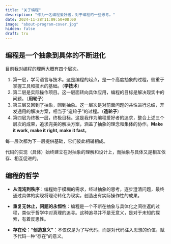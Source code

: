 ```yaml
---
title: "关于编程"
description: "作为一名编程爱好者，对于编程的一些思考。"
date: 2024-11-28T11:09:50+08:00
image: "about-program-cover.jpg"
hidden: false
draft: tru
---
```




## 编程是一个抽象到具体的不断进化

目前我对编程的理解大概有四个层次。

1. 第一层，学习语言与技术。这是编程的起点，是一个高度抽象的过程，侧重于掌握工具和技术的基础。（**学技术**）
2. 第二层是实际操作项目。这一层面转向具体应用，编程的目标是解决现实中的问题。（**用轮子**）
3. 第三层又回到了抽象，回到抽象。这一层次是对前面问题的共性进行总结，开发通用的解决方案，相当于“造轮子”的过程。（**造轮子**）
4. 第四层为终极一层，终极目标。这是我作为编程爱好者的追求，整合上述三个层次的成果，追求完美的解决方案，涵盖了抽象的理念和集体的协作。**Make it work, make it right, make it fast**。

每一层次都为下一层提供基础，它们彼此相辅相成。

代码的实现（具体）始终建立在对抽象的理解和设计上，而抽象与具体又是相互依存、相互促进的。

## 编程的哲学

- **从混沌到秩序**：编程始于模糊的需求，经过抽象的思考，逐步澄清问题，最终通过具体的实现将理论转化为现实，创造出有实际操作性的成果。

- **重复无休止，问题的永恒性**：编程是一个不断在抽象与具体化之间往返的过程，类似于哲学中对真理的追寻。这种追寻并不是无意义，是对于未知的探索，有着反思性。
- **存在论：“创造意义”**：不仅仅是为了写代码，而是对代码注入思想的价值，赋予代码一种“存在”的意义。

